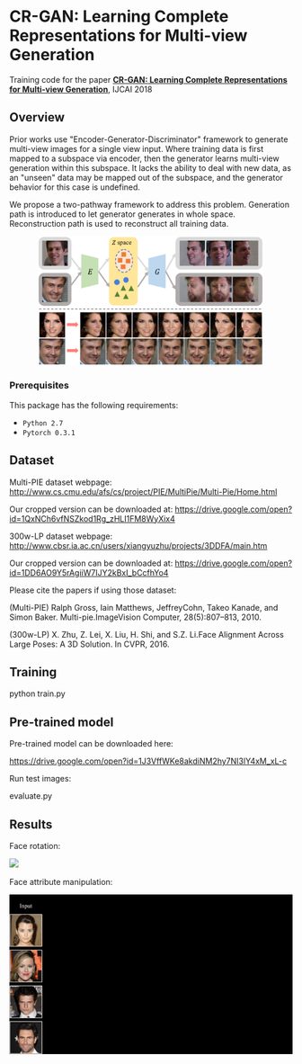 # CR-GAN: Learning Complete Representations for Multi-view Generation

Training code for the paper 
**[CR-GAN: Learning Complete Representations for Multi-view Generation](https://arxiv.org/abs/1806.11191.pdf)**, IJCAI 2018

## Overview
Prior works use "Encoder-Generator-Discriminator" framework to generate multi-view images for a single view input. Where training data is first mapped to a subspace via encoder, then the generator learns multi-view generation within this subspace. It lacks the ability to deal with new data, as an "unseen" data may be mapped out of the subspace, and the generator behavior for this case is undefined.

We propose a two-pathway framework to address this problem. Generation path is introduced to let generator generates in whole space. Reconstruction path is used to reconstruct all training data.
<p align="center"><img src="figures/intro.png" alt="Two pathway framework" width="400"></p>

### Prerequisites

This package has the following requirements:

* `Python 2.7`
* `Pytorch 0.3.1`

## Dataset

Multi-PIE dataset webpage: http://www.cs.cmu.edu/afs/cs/project/PIE/MultiPie/Multi-Pie/Home.html

Our cropped version can be downloaded at: https://drive.google.com/open?id=1QxNCh6vfNSZkod1Rg_zHLI1FM8WyXix4

300w-LP dataset webpage: http://www.cbsr.ia.ac.cn/users/xiangyuzhu/projects/3DDFA/main.htm

Our cropped version can be downloaded at: https://drive.google.com/open?id=1DD6AO9Y5rAgiiW7IJY2kBxI_bCcfhYo4

Please cite the papers if using those dataset:

(Multi-PIE) Ralph  Gross,   Iain  Matthews,   JeffreyCohn, Takeo Kanade, and Simon Baker. Multi-pie.ImageVision Computer, 28(5):807–813, 2010.

(300w-LP) X. Zhu, Z. Lei, X. Liu, H. Shi, and S.Z. Li.Face Alignment Across Large Poses:  A 3D Solution.  In CVPR, 2016.


## Training

python train.py

## Pre-trained model

Pre-trained model can be downloaded here:

https://drive.google.com/open?id=1J3VffWKe8akdiNM2hy7NI3lY4xM_xL-c

Run test images:

evaluate.py

## Results
Face rotation:

![](figures/face_rotation.gif)

Face attribute manipulation:

![](figures/face_attribute.gif)
